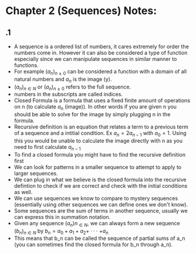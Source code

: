 # Chapter 2 (Sequences) Notes:

## .1
- A sequence is  a ordered list of numbers, it cares extremely for order the numbers come in. However it can also be considered a type of function especially since we can manipulate sequences in similar manner to functions.
- For example $(a_n)_{n≥0}$ can be considered a function with a domain of all natural numbers and $a_n$ is the image (y).  
-  $(a_n)_{n∈N}$ or $(a_n)_{n≥0}$ refers to the full sequence.
- numbers in the subscripts are called indices. 
- Closed Formula is a formula that uses a fixed finite amount of operations on n (to calculate $a_n$ (image)). In other words if you are given n you should be able to solve for the image by simply plugging n in the formula.
- Recursive definition is an equation that relates a term to a previous term of a sequence and a intitial condition. Ex $a_n = 2a_{n−1}$ with $a_0 = 1$. Using this you would be unable to calculate the image directly with n as you need to first calculate $a_{n−1}$
- To find a closed formula you might have to find the recursive definition first
- We can look for patterns in a smaller sequence to attempt to apply to larger sequences.
- We can plug in what we believe is the closed formula into the recursive defintion to check if we are correct and check with the initial conditions as well.
- We can use sequences we know to compare to mystery sequences (essentially using other sequences we can define ones we don't know).
- Some sequences are the sum of terms in another sequence, usually we can express this in summation notation.
- Given any sequence $(a_n)n_{∈N}$, we can always form a new sequence
$(b_n)_{n∈N}$ by $b_n =  a_0 + a_1 + a_2 +$ $· · ·$  $+ a_n$
- This means that b_n can be called the sequence of partial sums of a_n (you can sometimes find the closed formula for b_n through a_n).